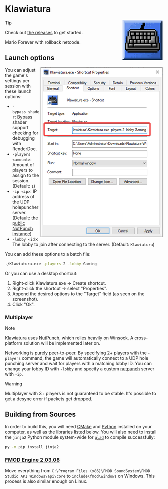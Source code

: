 # Klawiatura

<img align="right" src=".github/assets/icon-upscaled.png">

> [!TIP]
> Check out [the releases](releases) to get started.

Mario Forever with rollback netcode.

## Launch options

<img align="right" src=".github/assets/shortcut-properties.png">

You can adjust the game's settings per session with these launch options:

- `-bypass_shader`: Bypass shader support checking for debugging with RenderDoc.
- `-players <amount>`: Amount of players to assign to the session. (Default: `1`)
- `-ip <ip>`: IP address of the UDP holepuncher server. (Default: [the public NutPunch instance](https://github.com/Schwungus/nutpunch?tab=readme-ov-file#public-instance))
- `-lobby <id>`: The lobby to join after connecting to the server. (Default: `Klawiatura`)

You can add these options to a batch file:

```bat
./Klawiatura.exe -players 2 -lobby Gaming
```

Or you can use a desktop shortcut:

1. Right-click Klawiatura.exe → Create shortcut.
2. Right-click the shortcut → select "Properties".
3. Append the desired options to the "Target" field (as seen on the screenshot).
4. Click "Ok".

### Multiplayer

> [!NOTE]
> Klawiatura uses [NutPunch](https://github.com/Schwungus/nutpunch), which relies heavily on Winsock. A cross-platform solution will be implemented later on.

Networking is purely peer-to-peer. By specifying 2+ players with the `-players`
command, the game will automatically connect to a UDP hole punching server and
wait for players with a matching lobby ID. You can change your lobby ID with
`-lobby` and specify a custom [nutpunch](https://github.com/Schwungus/nutpunch) server with `-ip`.

> [!WARNING]
> Multiplayer with 3+ players is not guaranteed to be stable. It's possible to get a desync error if packets get dropped.

## Building from Sources

In order to build this, you will need [CMake](https://cmake.org/download) and [Python](https://www.python.org/downloads) installed on your computer, as well as the libraries listed below. You will also need to install the `jinja2` Python module system-wide for [`glad`](https://github.com/Dav1dde/glad) to compile successfully:

```bash
py -m pip install jinja2
```

### [FMOD Engine 2.03.08](https://www.fmod.com/download#fmodengine)

Move everything from `C:\Program Files (x86)\FMOD SoundSystem\FMOD Studio API Windows\api\core`
to `include\fmod\windows` on Windows. This process is also similar enough on
Linux.
